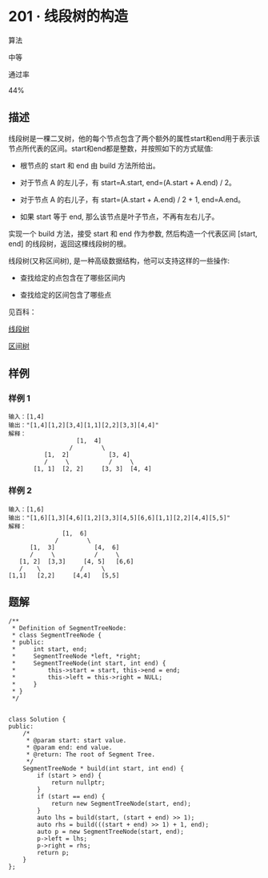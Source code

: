 # 201 · 线段树的构造

算法

中等

通过率

44%

## 描述

线段树是一棵二叉树，他的每个节点包含了两个额外的属性start和end用于表示该节点所代表的区间。start和end都是整数，并按照如下的方式赋值:

- 根节点的 start 和 end 由 build 方法所给出。

- 对于节点 A 的左儿子，有 start=A.start, end=(A.start + A.end) / 2。

- 对于节点 A 的右儿子，有 start=(A.start + A.end) / 2 + 1, end=A.end。

- 如果 start 等于 end, 那么该节点是叶子节点，不再有左右儿子。

实现一个 build 方法，接受 start 和 end 作为参数, 然后构造一个代表区间 [start, end] 的线段树，返回这棵线段树的根。

线段树(又称区间树), 是一种高级数据结构，他可以支持这样的一些操作:

- 查找给定的点包含在了哪些区间内

- 查找给定的区间包含了哪些点

见百科：

[线段树](http://baike.baidu.com/view/670683.htm)

[区间树](http://baike.baidu.com/view/3861858.htm)

## 样例

### 样例 1

    输入：[1,4]
    输出："[1,4][1,2][3,4][1,1][2,2][3,3][4,4]"
    解释：
                       [1,  4]
                     /        \
              [1,  2]           [3, 4]
              /     \           /     \
           [1, 1]  [2, 2]     [3, 3]  [4, 4]

### 样例 2

    输入：[1,6]
    输出："[1,6][1,3][4,6][1,2][3,3][4,5][6,6][1,1][2,2][4,4][5,5]"
    解释：
                   [1,  6]
                 /        \
          [1,  3]           [4,  6]
          /     \           /     \
       [1, 2]  [3,3]     [4, 5]   [6,6]
       /    \           /     \
    [1,1]   [2,2]     [4,4]   [5,5]

## 题解

    /**
     * Definition of SegmentTreeNode:
     * class SegmentTreeNode {
     * public:
     *     int start, end;
     *     SegmentTreeNode *left, *right;
     *     SegmentTreeNode(int start, int end) {
     *         this->start = start, this->end = end;
     *         this->left = this->right = NULL;
     *     }
     * }
     */
    
    
    class Solution {
    public:
        /*
         * @param start: start value.
         * @param end: end value.
         * @return: The root of Segment Tree.
         */
        SegmentTreeNode * build(int start, int end) {
            if (start > end) {
                return nullptr;
            }
            if (start == end) {
                return new SegmentTreeNode(start, end);
            }
            auto lhs = build(start, (start + end) >> 1);
            auto rhs = build(((start + end) >> 1) + 1, end);
            auto p = new SegmentTreeNode(start, end);
            p->left = lhs;
            p->right = rhs;
            return p;
        }
    };
    